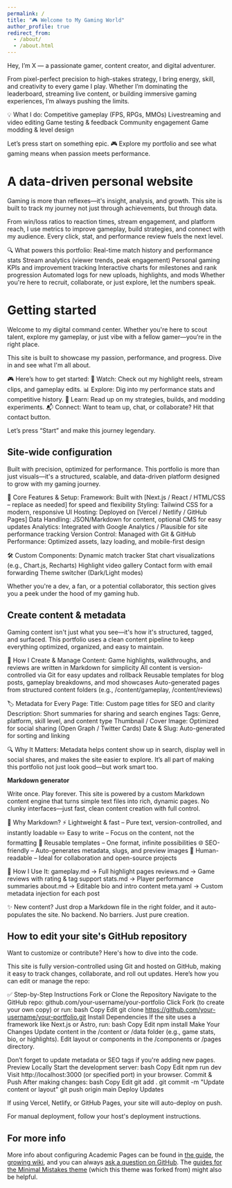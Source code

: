```yaml
---
permalink: /
title: "🎮 Welcome to My Gaming World"
author_profile: true
redirect_from: 
  - /about/
  - /about.html
---
```


Hey, I’m X — a passionate gamer, content creator, and digital adventurer.

From pixel-perfect precision to high-stakes strategy, I bring energy, skill, and creativity to every game I play. Whether I’m dominating the leaderboard, streaming live content, or building immersive gaming experiences, I’m always pushing the limits.

💡 What I do:
Competitive gameplay (FPS, RPGs, MMOs)
Livestreaming and video editing
Game testing & feedback
Community engagement
Game modding & level design

Let’s press start on something epic. 🎮
Explore my portfolio and see what gaming means when passion meets performance.

A data-driven personal website
======
Gaming is more than reflexes—it's insight, analysis, and growth.
This site is built to track my journey not just through achievements, but through data.

From win/loss ratios to reaction times, stream engagement, and platform reach, I use metrics to improve gameplay, build strategies, and connect with my audience. Every click, stat, and performance review fuels the next level.

🔍 What powers this portfolio:
Real-time match history and performance stats
Stream analytics (viewer trends, peak engagement)
Personal gaming KPIs and improvement tracking
Interactive charts for milestones and rank progression
Automated logs for new uploads, highlights, and mods
Whether you're here to recruit, collaborate, or just explore, let the numbers speak.

Getting started
======
Welcome to my digital command center. Whether you're here to scout talent, explore my gameplay, or just vibe with a fellow gamer—you’re in the right place.

This site is built to showcase my passion, performance, and progress. Dive in and see what I'm all about.

🎮 Here’s how to get started:
🎥 Watch: Check out my highlight reels, stream clips, and gameplay edits.
📊 Explore: Dig into my performance stats and competitive history.
🧠 Learn: Read up on my strategies, builds, and modding experiments.
📬 Connect: Want to team up, chat, or collaborate? Hit that contact button.

Let’s press “Start” and make this journey legendary.

Site-wide configuration
------
Built with precision, optimized for performance.
This portfolio is more than just visuals—it's a structured, scalable, and data-driven platform designed to grow with my gaming journey.

🧩 Core Features & Setup:
Framework: Built with [Next.js / React / HTML/CSS – replace as needed] for speed and flexibility
Styling: Tailwind CSS for a modern, responsive UI
Hosting: Deployed on [Vercel / Netlify / GitHub Pages]
Data Handling: JSON/Markdown for content, optional CMS for easy updates
Analytics: Integrated with Google Analytics / Plausible for site performance tracking
Version Control: Managed with Git & GitHub
Performance: Optimized assets, lazy loading, and mobile-first design

🛠️ Custom Components:
Dynamic match tracker
Stat chart visualizations (e.g., Chart.js, Recharts)
Highlight video gallery
Contact form with email forwarding
Theme switcher (Dark/Light modes)

Whether you're a dev, a fan, or a potential collaborator, this section gives you a peek under the hood of my gaming hub.

Create content & metadata
------
Gaming content isn't just what you see—it's how it's structured, tagged, and surfaced.
This portfolio uses a clean content pipeline to keep everything optimized, organized, and easy to maintain.

📂 How I Create & Manage Content:
Game highlights, walkthroughs, and reviews are written in Markdown for simplicity
All content is version-controlled via Git for easy updates and rollback
Reusable templates for blog posts, gameplay breakdowns, and mod showcases
Auto-generated pages from structured content folders (e.g., /content/gameplay, /content/reviews)

🏷️ Metadata for Every Page:
Title: Custom page titles for SEO and clarity
Description: Short summaries for sharing and search engines
Tags: Genre, platform, skill level, and content type
Thumbnail / Cover Image: Optimized for social sharing (Open Graph / Twitter Cards)
Date & Slug: Auto-generated for sorting and linking

🔍 Why It Matters:
Metadata helps content show up in search, display well in social shares, and makes the site easier to explore. It’s all part of making this portfolio not just look good—but work smart too.

**Markdown generator**

Write once. Play forever.
This site is powered by a custom Markdown content engine that turns simple text files into rich, dynamic pages. No clunky interfaces—just fast, clean content creation with full control.

🧾 Why Markdown?
⚡ Lightweight & fast – Pure text, version-controlled, and instantly loadable
✏️ Easy to write – Focus on the content, not the formatting
🔄 Reusable templates – One format, infinite possibilities
🌐 SEO-friendly – Auto-generates metadata, slugs, and preview images
🧠 Human-readable – Ideal for collaboration and open-source projects

📁 How I Use It:
gameplay.md → Full highlight pages
reviews.md → Game reviews with rating & tag support
stats.md → Player performance summaries
about.md → Editable bio and intro content
meta.yaml → Custom metadata injection for each post

✨ New content? Just drop a Markdown file in the right folder, and it auto-populates the site. No backend. No barriers. Just pure creation.

How to edit your site's GitHub repository
------
Want to customize or contribute? Here's how to dive into the code.

This site is fully version-controlled using Git and hosted on GitHub, making it easy to track changes, collaborate, and roll out updates. Here’s how you can edit or manage the repo:

✅ Step-by-Step Instructions
Fork or Clone the Repository
Navigate to the GitHub repo: github.com/your-username/your-portfolio
Click Fork (to create your own copy) or run:
bash
Copy
Edit
git clone https://github.com/your-username/your-portfolio.git
Install Dependencies
If the site uses a framework like Next.js or Astro, run:
bash
Copy
Edit
npm install
Make Your Changes
Update content in the /content or /data folder (e.g., game stats, bio, or highlights).
Edit layout or components in the /components or /pages directory.

Don’t forget to update metadata or SEO tags if you're adding new pages.
Preview Locally
Start the development server:
bash
Copy
Edit
npm run dev
Visit http://localhost:3000 (or specified port) in your browser.
Commit & Push
After making changes:
bash
Copy
Edit
git add .
git commit -m "Update content or layout"
git push origin main
Deploy Updates

If using Vercel, Netlify, or GitHub Pages, your site will auto-deploy on push.

For manual deployment, follow your host's deployment instructions.

For more info
------
More info about configuring Academic Pages can be found in [the guide](https://academicpages.github.io/markdown/), the [growing wiki](https://github.com/academicpages/academicpages.github.io/wiki), and you can always [ask a question on GitHub](https://github.com/academicpages/academicpages.github.io/discussions). The [guides for the Minimal Mistakes theme](https://mmistakes.github.io/minimal-mistakes/docs/configuration/) (which this theme was forked from) might also be helpful.
